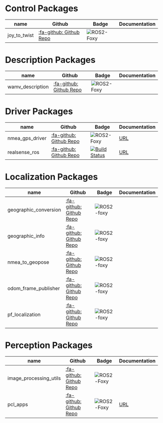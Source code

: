 # Control Packages

|  name  |  Github  |  Badge   | Documentation  |
| ---- | ---- | ---- | ---- |
|  joy_to_twist  | [:fa-github: Github Repo](https://github.com/OUXT-Polaris/joy_to_twist) |  ![ROS2-Foxy](https://github.com/OUXT-Polaris/joy_to_twist/workflows/ROS2-Foxy/badge.svg)  |    |


# Description Packages
|  name  |  Github  |  Badge   | Documentation  |
| ---- | ---- | ---- | ---- |
| wamv_description | [:fa-github: Github Repo](https://github.com/OUXT-Polaris/wamv_description) | ![ROS2-Foxy](https://github.com/OUXT-Polaris/wamv_description/workflows/ROS2-Foxy/badge.svg) |    |

# Driver Packages
|  name  |  Github  |  Badge   | Documentation  |
| ---- | ---- | ---- | ---- |
| nmea_gps_driver | [:fa-github: Github Repo](https://github.com/OUXT-Polaris/nmea_gps_driver) | ![ROS2-Foxy](https://github.com/OUXT-Polaris/nmea_gps_driver/workflows/ROS2-Foxy/badge.svg) | [URL](https://ouxt-polaris.github.io/nmea_gps_driver/) |
| realsense_ros | [:fa-github: Github Repo](https://github.com/IntelRealSense/realsense-ros.git) | [![Build Status](https://travis-ci.org/IntelRealSense/realsense-ros.svg?branch=foxy)](https://travis-ci.org/IntelRealSense/realsense-ros) | [URL](https://github.com/IntelRealSense/realsense-ros/blob/foxy/README.md) |

# Localization Packages
|  name  |  Github  |  Badge   | Documentation  |
| ---- | ---- | ---- | ---- |
| geographic_conversion | [:fa-github: Github Repo](https://github.com/OUXT-Polaris/geographic_conversion) | ![ROS2-foxy](https://github.com/OUXT-Polaris/geographic_conversion/workflows/ROS2-Foxy/badge.svg) |    |
| geographic_info | [:fa-github: Github Repo](https://github.com/OUXT-Polaris/geographic_info) | ![ROS2-foxy](https://github.com/OUXT-Polaris/geographic_info/workflows/ROS2-Foxy/badge.svg) |    |
| nmea_to_geopose | [:fa-github: Github Repo](https://github.com/OUXT-Polaris/nmea_to_geopose) | ![ROS2-foxy](https://github.com/OUXT-Polaris/nmea_to_geopose/workflows/ROS2-Foxy/badge.svg) |    |
| odom_frame_publisher | [:fa-github: Github Repo](https://github.com/OUXT-Polaris/odom_frame_publisher) | ![ROS2-foxy](https://github.com/OUXT-Polaris/odom_frame_publisher/workflows/ROS2-Foxy/badge.svg) |    |
| pf_localization | [:fa-github: Github Repo](https://github.com/OUXT-Polaris/pf_localization) | ![ROS2-foxy](https://github.com/OUXT-Polaris/pf_localization/workflows/ROS2-Foxy/badge.svg) |    |

# Perception Packages
|  name  |  Github  |  Badge   | Documentation  |
| ---- | ---- | ---- | ---- |
| image_processing_utils | [:fa-github: Github Repo](https://github.com/OUXT-Polaris/image_processing_utils) | ![ROS2-Foxy](https://github.com/OUXT-Polaris/image_processing_utils/workflows/ROS2-Foxy/badge.svg) |    |
| pcl_apps | [:fa-github: Github Repo](https://github.com/OUXT-Polaris/pcl_apps) | ![ROS2-Foxy](https://github.com/OUXT-Polaris/pcl_apps/workflows/ROS2-Foxy/badge.svg) | [URL](https://pcl-apps.readthedocs.io/en/latest/) |
